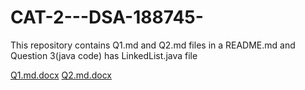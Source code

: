 # CAT-2---DSA-188745-
This repository contains Q1.md and Q2.md files in a README.md and Question 3(java code) has LinkedList.java file



[Q1.md.docx](https://github.com/user-attachments/files/19411230/Q1.md.docx)
[Q2.md.docx](https://github.com/user-attachments/files/19411198/Q2.md.docx)


